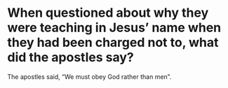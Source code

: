 # When questioned about why they were teaching in Jesus’ name when they had been charged not to, what did the apostles say?

The apostles said, “We must obey God rather than men”.
